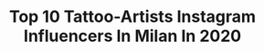 ---
title: Top 10 Tattoo-Artists Instagram Influencers In Milan In 2020
description: >-
  Find top tattoo-artists Instagram influencers in Milan in 2020. Most popular hashtags: #tattoo #amore #tattooartist #blackandwhite.
platform: Instagram
profiles:
  - username: "eva90s"
    fullname: >-
      Eva Banks.©
    location: "Italy"
    followers: 24473
    engagement: 180
    commentsToLikes: 0.029635
    id: ck0w6k32s8xxx0i19gw0m7tgv
    verified: false
    hashtags: "#night, #ironic, #artist, #blackworktattoo"
  - username: "danielecorsalini"
    fullname: >-
      Daniele Corsalini Fotografo
    location: "Italy"
    followers: 9605
    engagement: 1061
    commentsToLikes: 0.042149
    id: ck0tyfrd2mml70i19mjzmmtri
    verified: false
    hashtags: "#calendula, #bene, #ciclamini, #milanotravel"
  - username: "dmitriy.tkach"
    fullname: >-
      Dmitriy Tkach
    location: "Italy"
    followers: 169779
    engagement: 546
    commentsToLikes: 0.006822
    id: ck6tk4wps40h20j71b80wbwe6
    verified: false
    hashtags: "#dragon, #duomo, #dragontattoo, #spain"
  - username: "luigimarchinitattoos"
    fullname: >-
      Luigi Marchini Tattoos
    location: "Italy"
    followers: 40175
    engagement: 165
    commentsToLikes: 0.040013
    id: ck0w2kws2ovlg0i19l9au3lz8
    verified: false
    hashtags: "#tiki, #marquesan, #totalblack, #blackwork"
  - username: "_layla_m00n_"
    fullname: >-
      🖤Layla🖤
    location: "Italy"
    followers: 6619
    engagement: 780
    commentsToLikes: 0.072066
    id: ck5hd5a9slkg50i112nkj05se
    verified: false
    hashtags: "#bnwmood, #quarantena, #bsides, #modella"
  - username: "maya_tattooer"
    fullname: >-
      Maya_tattooer
    location: "Italy"
    followers: 19551
    engagement: 350
    commentsToLikes: 0.040294
    id: ck6ude89skl7l0j71lu90rc8l
    verified: false
    hashtags: "#coverupcolor, #milanocity, #farfallatradizionale, #onlysolidtattoo"
  - username: "alerosebunny"
    fullname: >-
      𝖆𝖑𝖊𝖗𝖔𝖘𝖊 𝖘𝖚𝖎𝖈𝖎𝖉𝖊
    location: "Italy"
    followers: 332657
    engagement: 393
    commentsToLikes: 0.015928
    id: ck14gl91v5rsu0i19bqzacbnj
    verified: false
    hashtags: "#fluo, #istayathome, #cosplay, #sassy"
  - username: "lady.blue.official"
    fullname: >-
      Lady Blue
    location: "Italy"
    followers: 12479
    engagement: 903
    commentsToLikes: 0.029645
    id: ck5hj84cag6iv0i114ca04hom
    verified: false
    hashtags: "#instalike, #studiotattoo, #vision, #roma"
  - username: "valentinorussotattoo"
    fullname: >-
      ☆☆☆Valentino Tattoo Studio☆☆☆
    location: "Italy"
    followers: 48139
    engagement: 244
    commentsToLikes: 0.074087
    id: ck5q93vp299at0i117g07w2ii
    verified: false
    hashtags: "#naples"
  - username: "alexander_moore"
    fullname: >-
      ΛＬΣＸ
    location: "Italy"
    followers: 26022
    engagement: 196
    commentsToLikes: 0.042213
    id: ck5hsd1qawea40i11em5d09fz
    verified: false
    hashtags: "#lenses, #discovering, #rock, #stupidlove"
---